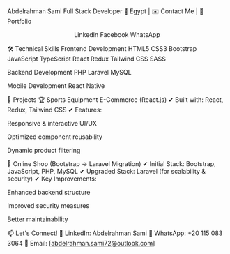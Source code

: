 Abdelrahman Sami
Full Stack Developer
📍 Egypt | ✉️ Contact Me | 🔗 Portfolio

<div align="center">
LinkedIn
Facebook
WhatsApp
</div>

🛠 Technical Skills
Frontend Development
HTML5
CSS3
Bootstrap
JavaScript
TypeScript
React
Redux
Tailwind CSS
SASS

Backend Development
PHP
Laravel
MySQL

Mobile Development
React Native

🚀 Projects
🏆 Sports Equipment E-Commerce (React.js)
✔ Built with: React, Redux, Tailwind CSS
✔ Features:

Responsive & interactive UI/UX

Optimized component reusability

Dynamic product filtering

🛒 Online Shop (Bootstrap → Laravel Migration)
✔ Initial Stack: Bootstrap, JavaScript, PHP, MySQL
✔ Upgraded Stack: Laravel (for scalability & security)
✔ Key Improvements:

Enhanced backend structure

Improved security measures

Better maintainability

📫 Let's Connect!
🔗 LinkedIn: Abdelrahman Sami
📱 WhatsApp: +20 115 083 3064
📧 Email: [abdelrahman.sami72@outlook.com]



